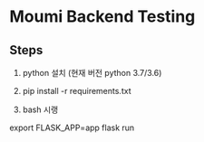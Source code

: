 # Moumi Backend Testing

## Steps


1. python 설치 (현재 버전 python 3.7/3.6)

2. pip install -r requirements.txt

3. bash 시랭

export FLASK_APP=app
flask run